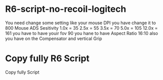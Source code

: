 # R6-script-no-recoil-logitech
You need change some setting 
like your mouse DPI you have change it to 800
Mouse ADS Sesitivity 
1.0x = 35
2.5x = 55
3.5x = 70
5.0x = 105
12.0x = 161
you have to have youir fov 90
you hane to have Aspect Ratio 16:10
also you have on the 
Compensator and vertical Grip
# Copy fully R6 Script #
Copy fully Script
